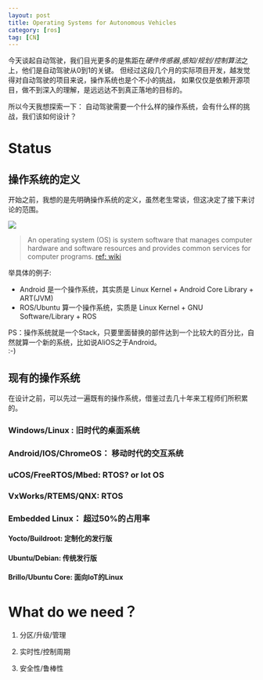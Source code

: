 ```yaml
---
layout: post
title: Operating Systems for Autonomous Vehicles
category: [ros]
tag: [CN]
---
```


今天谈起自动驾驶，我们目光更多的是焦距在*硬件传感器*,*感知/规划/控制算法*之上，他们是自动驾驶从0到1的关键。
但经过这段几个月的实际项目开发，越发觉得对自动驾驶的项目来说，操作系统也是个不小的挑战，
如果仅仅是依赖开源项目，做不到深入的理解，是远远达不到真正落地的目标的。

所以今天我想探索一下：
自动驾驶需要一个什么样的操作系统，会有什么样的挑战，我们该如何设计？

# Status

## 操作系统的定义

开始之前，我想的是先明确操作系统的定义，虽然老生常谈，但这决定了接下来讨论的范围。

![](https://upload.wikimedia.org/wikipedia/commons/thumb/e/e1/Operating_system_placement.svg/330px-Operating_system_placement.svg.png)

> An operating system (OS) is system software that manages computer hardware and software resources and provides common services for computer programs.
[ref: wiki]

举具体的例子:
* Android 是一个操作系统，其实质是 Linux Kernel + Android Core Library + ART(JVM)
* ROS/Ubuntu 算一个操作系统，实质是 Linux Kernel + GNU Software/Library + ROS

PS：操作系统就是一个Stack，只要里面替换的部件达到一个比较大的百分比，自然就算一个新的系统，比如说AliOS之于Android。  
:-)

## 现有的操作系统

在设计之前，可以先过一遍既有的操作系统，借鉴过去几十年来工程师们所积累的。

<!-- 
不害臊的说，我觉得下面我总结的还是非常有用的，都是现有互联网上搜索不到的经验。 -->

### Windows/Linux : 旧时代的桌面系统

### Android/IOS/ChromeOS： 移动时代的交互系统

### uCOS/FreeRTOS/Mbed: RTOS? or Iot OS

### VxWorks/RTEMS/QNX: RTOS

### Embedded Linux： 超过50%的占用率

#### Yocto/Buildroot: 定制化的发行版

#### Ubuntu/Debian: 传统发行版

#### Brillo/Ubuntu Core: 面向IoT的Linux


# What do we need？


1. 分区/升级/管理

2. 实时性/控制周期

3. 安全性/鲁棒性


[ref: wiki]: https://en.wikipedia.org/wiki/Operating_system